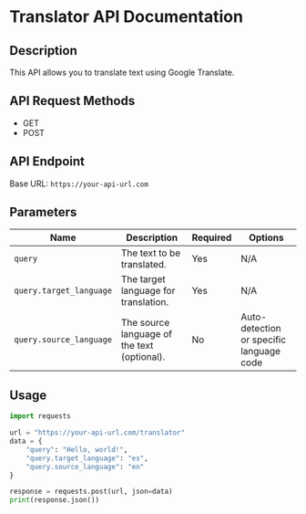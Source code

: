 # Translator API Documentation

## Description
This API allows you to translate text using Google Translate.

## API Request Methods
- GET
- POST

## API Endpoint
Base URL: `https://your-api-url.com`

## Parameters
| Name                   | Description                                     | Required | Options                               |
|------------------------|-------------------------------------------------|----------|---------------------------------------|
| `query`                | The text to be translated.                      | Yes      | N/A                                   |
| `query.target_language`| The target language for translation.            | Yes      | N/A                                   |
| `query.source_language`| The source language of the text (optional).     | No       | Auto-detection or specific language code |

## Usage
```python
import requests

url = "https://your-api-url.com/translator"
data = {
    "query": "Hello, world!",
    "query.target_language": "es",
    "query.source_language": "en"
}

response = requests.post(url, json=data)
print(response.json())
